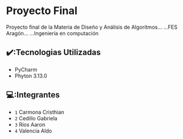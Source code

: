 # Proyecto Final 
Proyecto final de la Materia de Diseño y Análisis de Algoritmos...
...FES Aragón...
...Ingeniería en computación 


## ✔️:Tecnologias Utilizadas

- PyCharm
- Phyton 3.13.0
## 💻:Integrantes
- `1` Carmona Cristhian
- `2` Cedillo Gabriela
- `3` Ríos Aaron 
- `4` Valencia Aldo 

